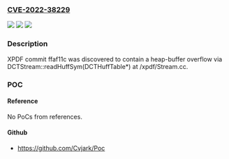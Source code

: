 ### [CVE-2022-38229](https://cve.mitre.org/cgi-bin/cvename.cgi?name=CVE-2022-38229)
![](https://img.shields.io/static/v1?label=Product&message=n%2Fa&color=blue)
![](https://img.shields.io/static/v1?label=Version&message=n%2Fa&color=blue)
![](https://img.shields.io/static/v1?label=Vulnerability&message=n%2Fa&color=brighgreen)

### Description

XPDF commit ffaf11c was discovered to contain a heap-buffer overflow via DCTStream::readHuffSym(DCTHuffTable*) at /xpdf/Stream.cc.

### POC

#### Reference
No PoCs from references.

#### Github
- https://github.com/Cvjark/Poc


